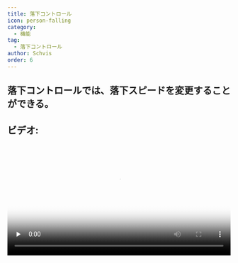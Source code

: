 ```yaml
---
title: 落下コントロール
icon: person-falling
category:
  - 機能
tag:
  - 落下コントロール
author: Schvis
order: 6
---
```


## 落下コントロールでは、落下スピードを変更することができる。

## ビデオ:

<video controls preload="none" width="100%" poster="https://nextcloud.atruicardona.xyz/s/ztqDzL5ZQb2Y4cN/preview"><source src="https://nextcloud.atruicardona.xyz/s/ztqDzL5ZQb2Y4cN/download" type="video/mp4"></video>
